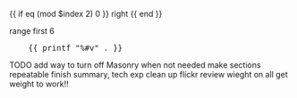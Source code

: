 
{{ if eq (mod $index 2) 0 }} right {{ end }}


range first 6

<pre>
    {{ printf "%#v" . }}
</pre>

TODO
add way to turn off Masonry when not needed
make sections repeatable
finish summary, tech exp
clean up flickr
review wieght on all
get weight to work!!


